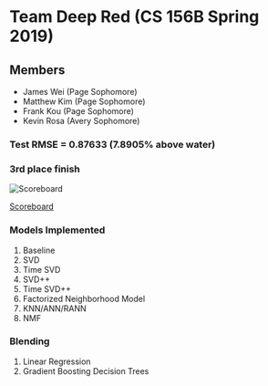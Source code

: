 # Team Deep Red (CS 156B Spring 2019)

## Members

* James Wei (Page Sophomore)
* Matthew Kim (Page Sophomore)
* Frank Kou (Page Sophomore)
* Kevin Rosa (Avery Sophomore)

### Test RMSE = 0.87633 (7.8905% above water)
### 3rd place finish

![Scoreboard](https://drive.google.com/file/d/1TEriFjDJqGw_kvol86QaRKi_mxvA7_u1/view?usp=sharing)

[Scoreboard](http://cs156.caltech.edu/scoreboard/board/)

### Models Implemented

1. Baseline
2. SVD
3. Time SVD
4. SVD++
5. Time SVD++
6. Factorized Neighborhood Model
7. KNN/ANN/RANN
8. NMF

### Blending

1. Linear Regression
2. Gradient Boosting Decision Trees
